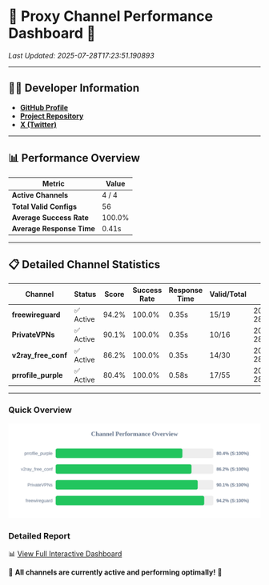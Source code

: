 # 🌟 Proxy Channel Performance Dashboard 🌟

_Last Updated: 2025-07-28T17:23:51.190893_

---

## 👩‍💻 Developer Information

- **[GitHub Profile](https://github.com/4n0nymou3)**  
- **[Project Repository](https://github.com/4n0nymou3/multi-proxy-config-fetcher)**  
- **[X (Twitter)](https://x.com/4n0nymou3)**  

---

## 📊 Performance Overview

| Metric                | Value       |
|-----------------------|-------------|
| **Active Channels**   | 4 / 4       |
| **Total Valid Configs** | 56          |
| **Average Success Rate** | 100.0%      |
| **Average Response Time** | 0.41s       |

---

## 📋 Detailed Channel Statistics

| Channel          | Status     | Score  | Success Rate | Response Time | Valid/Total | Last Success               |
|------------------|------------|--------|--------------|---------------|-------------|----------------------------|
| **freewireguard**  | ✅ Active  | 94.2%  | 100.0% | 0.35s         | 15/19       | 2025-07-28T17:23:51.189067 |
| **PrivateVPNs**  | ✅ Active  | 90.1%  | 100.0% | 0.35s         | 10/16       | 2025-07-28T17:23:50.808813 |
| **v2ray_free_conf**  | ✅ Active  | 86.2%  | 100.0% | 0.35s         | 14/30       | 2025-07-28T17:23:50.416931 |
| **prrofile_purple**  | ✅ Active  | 80.4%  | 100.0% | 0.58s         | 17/55       | 2025-07-28T17:23:50.032921 |

---

### Quick Overview
<div align="center">
  <a href="https://raw.githubusercontent.com/nullluser/NullRepo/refs/heads/main/assets/channel_stats_chart.svg">
    <img src="https://raw.githubusercontent.com/nullluser/NullRepo/refs/heads/main/assets/channel_stats_chart.svg" alt="Source Performance Statistics" width="800">
  </a>
</div>

### Detailed Report
📊 [View Full Interactive Dashboard](https://htmlpreview.github.io/?https://github.com/nullluser/NullRepo/blob/main/assets/performance_report.html)

🎉 **All channels are currently active and performing optimally!** 🎉
